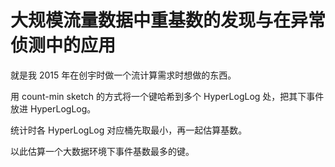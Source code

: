 # 大规模流量数据中重基数的发现与在异常侦测中的应用

就是我 2015 年在创宇时做一个流计算需求时想做的东西。

用 count-min sketch 的方式将一个键哈希到多个 HyperLogLog 处，把其下事件放进 HyperLogLog。

统计时各 HyperLogLog 对应桶先取最小，再一起估算基数。

以此估算一个大数据环境下事件基数最多的键。
